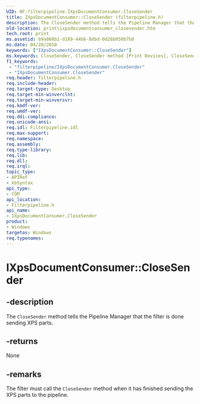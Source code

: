 ```yaml
---
UID: NF:filterpipeline.IXpsDocumentConsumer.CloseSender
title: IXpsDocumentConsumer::CloseSender (filterpipeline.h)
description: The CloseSender method tells the Pipeline Manager that the filter is done sending XPS parts.
old-location: print\ixpsdocumentconsumer_closesender.htm
tech.root: print
ms.assetid: b9a860b1-d169-44b6-8dbd-0d26b050b7b0
ms.date: 04/20/2018
keywords: ["IXpsDocumentConsumer::CloseSender"]
ms.keywords: CloseSender, CloseSender method [Print Devices], CloseSender method [Print Devices],IXpsDocumentConsumer interface, IXpsDocumentConsumer interface [Print Devices],CloseSender method, IXpsDocumentConsumer.CloseSender, IXpsDocumentConsumer::CloseSender, filterpipeline/IXpsDocumentConsumer::CloseSender, filterpipeline_64223953-a027-45c8-b296-a07ef3340a41.xml, print.ixpsdocumentconsumer_closesender
f1_keywords:
 - "filterpipeline/IXpsDocumentConsumer.CloseSender"
 - "IXpsDocumentConsumer.CloseSender"
req.header: filterpipeline.h
req.include-header: 
req.target-type: Desktop
req.target-min-winverclnt: 
req.target-min-winversvr: 
req.kmdf-ver: 
req.umdf-ver: 
req.ddi-compliance: 
req.unicode-ansi: 
req.idl: Filterpipeline.idl
req.max-support: 
req.namespace: 
req.assembly: 
req.type-library: 
req.lib: 
req.dll: 
req.irql: 
topic_type:
- APIRef
- kbSyntax
api_type:
- COM
api_location:
- Filterpipeline.h
api_name:
- IXpsDocumentConsumer.CloseSender
product:
- Windows
targetos: Windows
req.typenames: 
---
```


# IXpsDocumentConsumer::CloseSender


## -description


The <code>CloseSender</code> method tells the Pipeline Manager that the filter is done sending XPS parts.


## -returns



None




## -remarks



The filter must call the <code>CloseSender</code> method when it has finished sending the XPS parts to the pipeline.



